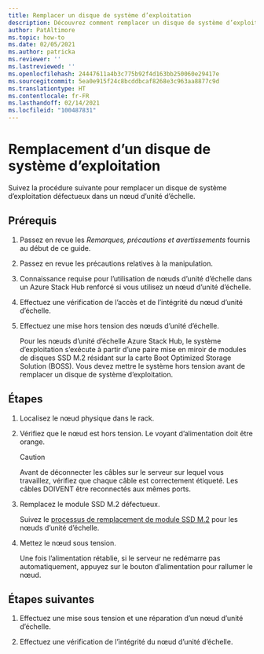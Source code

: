 ```yaml
---
title: Remplacer un disque de système d’exploitation
description: Découvrez comment remplacer un disque de système d’exploitation.
author: PatAltimore
ms.topic: how-to
ms.date: 02/05/2021
ms.author: patricka
ms.reviewer: ''
ms.lastreviewed: ''
ms.openlocfilehash: 24447611a4b3c775b92f4d163bb250060e29417e
ms.sourcegitcommit: 5ea0e915f24c8bcddbcaf8268e3c963aa8877c9d
ms.translationtype: HT
ms.contentlocale: fr-FR
ms.lasthandoff: 02/14/2021
ms.locfileid: "100487831"
---
```

# <a name="replacing-an-operating-system-disk"></a>Remplacement d’un disque de système d’exploitation

Suivez la procédure suivante pour remplacer un disque de système d’exploitation défectueux dans un nœud d’unité d’échelle.

## <a name="prerequisites"></a>Prérequis

1.  Passez en revue les *Remarques, précautions et avertissements* fournis au début de ce guide.

2.  Passez en revue les précautions relatives à la manipulation.

3.  Connaissance requise pour l’utilisation de nœuds d’unité d’échelle dans un Azure Stack Hub renforcé si vous utilisez un nœud d’unité d’échelle.

4.  Effectuez une vérification de l’accès et de l’intégrité du nœud d’unité d’échelle.

5.  Effectuez une mise hors tension des nœuds d’unité d’échelle.

    Pour les nœuds d’unité d’échelle Azure Stack Hub, le système d’exploitation s’exécute à partir d’une paire mise en miroir de modules de disques SSD M.2 résidant sur la carte Boot Optimized Storage Solution (BOSS). Vous devez mettre le système hors tension avant de remplacer un disque de système d’exploitation.
    
## <a name="steps"></a>Étapes

1.  Localisez le nœud physique dans le rack.

2.  Vérifiez que le nœud est hors tension. Le voyant d’alimentation doit être orange.

    > [!CAUTION]
    > Avant de déconnecter les câbles sur le serveur sur lequel vous travaillez, vérifiez que chaque câble est correctement étiqueté. Les câbles DOIVENT être reconnectés aux mêmes ports.
    
3.  Remplacez le module SSD M.2 défectueux.

    Suivez le [processus de remplacement de module SSD M.2](https://www.dell.com/support/manuals/us/en/04/poweredge-r640/per640_ism_pub/dell-emc-poweredge-r640-overview?guid=guid-f39be9ba-158c-45e3-b8b1-f07bb750d6d4) pour les nœuds d’unité d’échelle.
    
4.  Mettez le nœud sous tension.

    Une  fois l’alimentation rétablie, si le serveur ne redémarre pas automatiquement, appuyez sur le bouton d’alimentation pour rallumer le nœud.
    
## <a name="next-steps"></a>Étapes suivantes

1.  Effectuez une mise sous tension et une réparation d’un nœud d’unité d’échelle.

2.  Effectuez une vérification de l’intégrité du nœud d’unité d’échelle.


